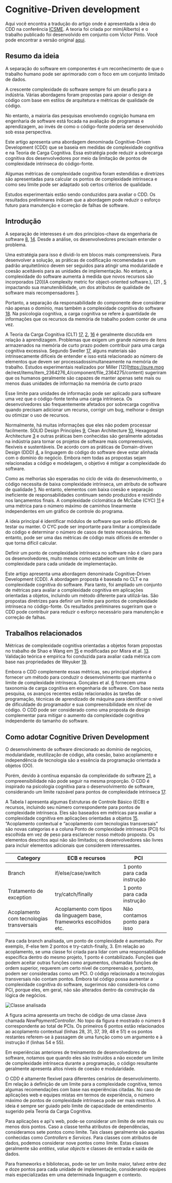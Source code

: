 # Cognitive-Driven development

Aqui você encontra a tradução do artigo onde é apresentada a ideia do CDD na conferência [ICSME](https://icsme2020.github.io/). A teoria foi criada por mim(Alberto) e o trabalho publicado foi desenvolvido em conjunto com Victor Pinto. Você pode encontrar a versão original [aqui](https://github.com/asouza/pilares-design-codigo/blob/master/ICSME-2020-cognitive-driven-development.pdf).

## Resumo da ideia 

A separação do software em componentes é um reconhecimento de que o
trabalho humano pode ser aprimorado com o foco em um conjunto limitado de
dados. 

A crescente complexidade do software sempre foi um desafio para a
indústria. Várias abordagens foram propostas para apoiar o design de código
com base em estilos de arquitetura e métricas de qualidade de código. 

No entanto, a maioria das pesquisas envolvendo cognição humana em
engenharia de software está focada na avaliação de programas e
aprendizagem, ao invés de como o código-fonte poderia ser desenvolvido sob
essa perspectiva. 

Este artigo apresenta uma abordagem denominada Cognitive-Driven Development
(CDD) que se baseia em medidas de complexidade cognitiva e na Teoria de
Carga Cognitiva. Essa estratégia pode reduzir a sobrecarga cognitiva dos
desenvolvedores por meio da limitação de pontos de complexidade intrínseca
do código-fonte. 

Algumas métricas de complexidade cognitiva foram estendidas e diretrizes
são apresentadas para calcular os pontos de complexidade intrínseca e como
seu limite pode ser adaptado sob certos critérios de qualidade. 

Estudos experimentais estão sendo conduzidos para avaliar o CDD. Os
resultados preliminares indicam que a abordagem pode reduzir o esforço
futuro para manutenção e correção de falhas de software. 

## Introdução

A separação de interesses é um dos princípios-chave da engenharia de
software [8](http://cv.znu.ac.ir/afsharchim/lectures/p50-liskov.pdf), [14](https://apps.dtic.mil/sti/pdfs/AD0773837.pdf). Desde a análise, os desenvolvedores precisam entender o
problema. 

Uma estratégia para isso é dividi-lo em blocos mais compreensíveis. Para
desenvolver a solução, as práticas de codificação recomendadas e um padrão
arquitetônico devem ser seguidos para atingir uma modularidade e coesão
aceitáveis ​​para as unidades de implementação. No entanto, a complexidade
do software aumenta à medida que novos recursos são incorporados [20](A complexity metric for object-oriented software.), [21
, [5](https://www.researchgate.net/profile/Paul_Vossen/post/How_many_citations_does_it_take_to_indicate_an_academic_article_is_influential/attachment/59d62de0c49f478072e9eb89/AS%3A273568468799507%401442235213752/download/Fraser+et+al.+2007+%27No+Silver+Bullet%27+Reloaded+~+A+Retrospective+on+%27Essence+and+Accidents+of+Software+Engineering%27.pdf) impactando sua manutenibilidade, um dos atributos de qualidade de
software mais recompensadores [1](https://www.iso.org/standard/35733.html). 

Portanto, a separação da responsabilidade do componente deve considerar não
apenas o domínio, mas também a complexidade cognitiva do software [18](https://ieeexplore.ieee.org/abstract/document/4216416/). Na
psicologia cognitiva, a carga cognitiva se refere à quantidade de
informações que os recursos da memória de trabalho podem conter de uma vez.

A Teoria da Carga Cognitiva (CLT) [17](https://psycnet.apa.org/record/2010-09374-002), [2](https://ro.uow.edu.au/cgi/viewcontent.cgi?article=1133&context=edupapers), [16](https://onlinelibrary.wiley.com/doi/pdf/10.1207/s15516709cog1202_4) é geralmente discutida em
relação à aprendizagem. Problemas que exigem um grande número de itens
armazenados na memória de curto prazo podem contribuir para uma carga
cognitiva excessiva. Segundo Sweller [17]((https://psycnet.apa.org/record/2010-09374-002)), alguns materiais são
intrinsecamente difíceis de entender e isso está relacionado ao número de
elementos que devem ser processados ​​simultaneamente na memória de
trabalho. Estudos experimentais realizados por Miller [12](https://pure.mpg
de/rest/items/item_2364276_4/component/file_2364275/content) sugeriram que
os humanos geralmente são capazes de manter apenas sete mais ou menos duas
unidades de informação na memória de curto prazo

Esse limite para unidades de informação pode ser aplicado para software uma
vez que o código-fonte tenha uma carga intrínseca. Os desenvolvedores são
frequentemente afetados por sobrecarga cognitiva quando precisam adicionar
um recurso, corrigir um bug, melhorar o design ou otimizar o uso de
recursos. 

Normalmente, há muitas informações que eles não podem processar facilmente.
SOLID Design Principles [9](https://fi.ort.edu.uy/innovaportal/file/2032/1/design_principles.pdf), Clean Architecture [10](https://blog.cleancoder.com/uncle-bob/2012/08/13/the-clean-architecture.html), Hexagonal
Architecture [3](https://alistair.cockburn.us/hexagonal-architecture/) e outras práticas bem conhecidas são geralmente adotadas
na indústria para tornar os projetos de software mais compreensíveis,
flexíveis e sustentáveis. De acordo com as práticas de Domain-driven Design
(DDD) [4](http://188.166.46.4/get/PDF/Eric%20Evans-Domain-Driven%20Design_%20Tackling%20Complexity%20in%20the%20Heart%20of%20Software_14.pdf), a linguagem do código do software deve estar alinhada com o
domínio do negócio. Embora nem todas as propostas sejam relacionadas a
código e modelagem, o objetivo é mitigar a complexidade do software. 

Como as melhorias são esperadas no ciclo de vida do desenvolvimento, o
código necessita de baixa complexidade intrínseca, um atributo de software
de qualidade [1](https://www.iso.org/standard/35733.html). No entanto, elementos com baixa coesão e separação
ineficiente de responsabilidades continuam sendo produzidos e residindo nos
lançamentos finais. A complexidade ciclomática de McCabe (CYC) [11](https://www.academia.edu/download/48213691/tse.1976.23383720160821-12832-sniirk.pdf) é uma
métrica para o número máximo de caminhos linearmente independentes em um
gráfico de controle do programa. 

A ideia principal é identificar módulos de software que serão difíceis de
testar ou manter. O CYC pode ser importante para limitar a complexidade do
código e determinar o número de casos de teste necessários. No entanto,
pode ser uma das métricas de código mais difíceis de entender o que torna
difícil calcular. 

Definir um ponto de complexidade intrínseca no software não é claro para os
desenvolvedores, muito menos como estabelecer um limite de complexidade
para cada unidade de implementação. 

Este artigo apresenta uma abordagem denominada Cognitive-Driven Development
(CDD). A abordagem proposta é baseada no CLT e na complexidade cognitiva do
software. Para tanto, foi ampliado um conjunto de métricas para avaliar a
complexidade cognitiva em aplicações orientadas a objetos, incluindo um
método diferente para utilizá-las. São propostas diretrizes para definir um
limite para pontos de complexidade intrínseca no código-fonte. Os
resultados preliminares sugeriram que o CDD pode contribuir para reduzir o
esforço necessário para manutenção e correção de falhas.

## Trabalhos relacionados

Métricas de complexidade cognitiva orientadas a objetos foram propostas no
trabalho de Shao e Wang em [15](https://www.researchgate.net/profile/Yingxu_Wang/publication/3454763_A_new_measure_of_software_complexity_based_on_cognitive_weights/links/004635205604daa4f9000000.pdf) e modificadas por Misra et al. [13](https://ieeexplore.ieee.org/iel7/6287639/6514899/08253447.pdf).
Validação teórica e empírica foi conduzida para avaliar cada métrica com
base nas propriedades de Weyuker [19](https://www.researchgate.net/profile/Elaine_Weyuker/publication/3186968_Evaluating_software_complexity_measures_IEEE_Trans_Softw_Eng/links/0a85e533312f00e01f000000/Evaluating-software-complexity-measures-IEEE-Trans-Softw-Eng.pdf). 

Embora o CDD complemente essas métricas, seu principal objetivo é fornecer
um método para conduzir o desenvolvimento que mantenha o limite de
complexidade intrínseca. Gonçales et al. [6](https://kleinnerfarias.github.io/pdf/articles/icpc-2019.pdf) fornecem uma taxonomia de
carga cognitiva em engenharia de software. Com base nesta pesquisa, os
avanços recentes estão relacionados às tarefas de programação, técnicas de
aprendizado de máquina para identificar o nível de dificuldade do
programador e sua compreensibilidade em nível de código. O CDD pode ser
considerado como uma proposta de design complementar para mitigar o aumento
da complexidade cognitiva independente do tamanho do software.

## Como adotar Cognitive Driven Development

O desenvolvimento de software direcionado ao domínio de negócios,
modularidade, reutilização de código, alta coesão, baixo acoplamento e
independência de tecnologia são a essência da programação orientada a
objetos (OO). 

Porém, devido à contínua expansão da complexidade do software [21](http://adt.ivknet.de/download/papers/SCMM_rcomplexity.pdf), a
compreensibilidade não pode seguir na mesma proporção. O CDD é inspirado na
psicologia cognitiva para o desenvolvimento de software, considerando um
limite razoável para pontos de complexidade intrínseca [17](https://psycnet.apa.org/record/2010-09374-002). 

A Tabela I apresenta algumas Estruturas de Controle Básico (ECB) e
recursos, incluindo seu número correspondente para pontos de complexidade
intrínseca. Eles são baseados em métricas para avaliar a complexidade
cognitiva em aplicações orientadas a objetos [15]((https://www.researchgate.net/profile/Yingxu_Wang/publication/3454763_A_new_measure_of_software_complexity_based_on_cognitive_weights/links/004635205604daa4f9000000.pdf)). “Acoplamento contextual
e “acoplamento com tecnologias transversais" são novas categorias e a
coluna Ponto de complexidade intrínseca (PCI) foi escolhida em vez de peso
para esclarecer nosso método proposto. Os elementos descritos aqui não são
limitados; os desenvolvedores são livres para incluir elementos adicionais
que considerem interessantes.

| Category                                 | ECB e recursos                                                      | PCI                          |   |   |
|------------------------------------------|---------------------------------------------------------------------|------------------------------|---|---|
| Branch                                   | if/else/case/switch                                                 | 1 ponto para cada instrução  |   |   |
| Tratamento de exception                  | try/catch/finally                                                   | 1 ponto para cada instrução  |   |   |
| Acoplamento com tecnologias transversais | Acoplamento com tipos da linguagem base, frameworks escolhidos etc. | Não contamos ponto para isso |   |   |

Para cada branch analisada, um ponto de complexidade é aumentado. Por
exemplo, if-else tem 2 pontos e try-catch-finally, 3. Em relação ao
acoplamento, se uma classe foi criada para lidar com uma responsabilidade
específica dentro do mesmo projeto, 1 ponto é contabilizado. Funções que
podem aceitar outras funções como argumentos, chamadas funções de ordem
superior, requerem um certo nível de compreensão e, portanto, podem ser
consideradas como um PCI. O código relacionado a tecnologias transversais
não contam pontos. Embora tal código possa aumentar a complexidade
cognitiva do software, sugerimos não considerá-los como PCI, porque eles,
em geral, não são alterados dentro da construção da lógica de negócios. 

![Classe analisada](../images/exemplo-codigo-analisado-cdd.png)

A figura acima apresenta um trecho de código de uma classe Java chamada
*NewPaymentController*. No topo da figura é mostrado o número 8
correspondente ao total de PCIs. Os primeiros 6 pontos estão relacionados
ao acoplamento contextual (linhas 28, 31, 37, 39, 48 e 51) e os pontos
restantes referem-se à passagem de uma função como um argumento e à
instrução if (linhas 54 e 55). 

Em experiências anteriores de treinamento de desenvolvedores de software,
notamos que quando eles são instruídos a não exceder um limite de
complexidade intrínseca durante a programação, o código resultante
geralmente apresenta altos níveis de coesão e modularidade. 

O CDD é altamente flexível para diferentes cenários de desenvolvimento. Em
relação à definição de um limite para a complexidade cognitiva, temos
algumas recomendações com base nas experiências citadas. No caso de
aplicações web e equipes mistas em termos de experiência, o número máximo
de pontos de complexidade intrínseca pode ser mais restritivo. A ideia é
sempre ser guiado pelo limite de capacidade de entendimento sugerido pela
Teoria da Carga Cognitiva. 

Para aplicações e api's web, pode-se considerar um limite de sete mais ou
menos dois pontos. Caso a classe tenha atributos de dependências,
consideramos sete pontos como limite. Tais clases geralmente são aquelas
conhecidas como *Controllers* e *Services*. Para classes com atributos de
dados, podemos considerar nove pontos como limite. Estas classes geralmente
são *entities*, *value objects* e classes de entrada e saída de dados.

Para frameworks e bibliotecas, pode-se ter um limite maior, talvez entre dez e doze pontos para cada unidade de implementação, considerando equipes
mais especializadas em uma determinada linguagem e contexto.
